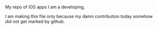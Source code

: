 My repo of iOS apps I am a developing,

I am making this file only because my damn contribution today somehow did not get marked by github. 

 
